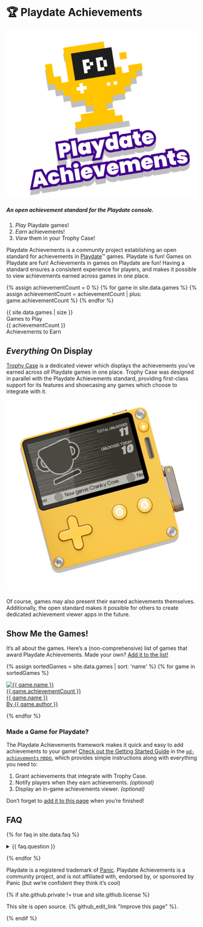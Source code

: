<div class="section" id="hero">

# 🏆 Playdate Achievements

<div align="center">
	<img src="./assets/images/trophy-hero.png"/>
</div>

##### An open achievement standard for the Playdate console.

1. _Play_ Playdate games!
2. _Earn_ achievements!
3. _View_ them in your Trophy Case!

Playdate Achievements is a community project establishing an open standard for achievements in [Playdate](https://play.date)™ games. Playdate is fun! Games on Playdate are fun! Achievements in games on Playdate are fun! Having a standard ensures a consistent experience for players, and makes it possible to view achievements earned across games in one place.

{% assign achievementCount = 0 %}
{% for game in site.data.games %}
{% assign achievementCount = achievementCount | plus: game.achievementCount %}
{% endfor %}

<div class="stat-grid grid">
	<div class="stat">
	<div class="number">{{ site.data.games | size }}</div>
		Games to Play
	</div>
	<div class="stat">
		<div class="number">{{ achievementCount }}</div>
		Achievements to Earn
	</div>
</div>

</div> <!-- hero section -->

<div class="section">

## _Everything_ On Display

[Trophy Case](https://gurtt.dev/trophy-case) is a dedicated viewer which displays the achievements you’ve earned across _all_ Playdate games in one place. Trophy Case was designed in parallel with the Playdate Achievements standard, providing first-class support for its features and showcasing any games which choose to integrate with it.

<div align="center">
	<img src="./assets/images/viewers/trophy-case-pd.png" width="600"/>
</div>

Of course, games may also present their earned achievements themselves. Additionally, the open standard makes it possible for others to create dedicated achievement viewer apps in the future.

</div> <!-- trophy case section -->

<div class="section" id="games">

## Show Me the Games!

It’s all about the games. Here’s a (non-comprehensive) list of games that award Playdate Achievements. Made your own? [Add it to the list!](#made-a-game-for-playdate)

<div class="game-grid grid">

{% assign sortedGames = site.data.games | sort: 'name' %}
{% for game in sortedGames %}

<div class="game">
	<a href="{{ game.url }}">
		<img src="{{ game.image }}" alt="{{ game.name }}" title="{{ game.name }}" style="border-color: {{ game.color }}"/>
		<div class='count'>{{ game.achievementCount }}</div>
    	<div class='title'>{{ game.name }}</div>
		<div class='author'>By {{ game.author }}</div>
    </a>
</div>

{% endfor %}

</div> <!-- game grid -->

### Made a Game for Playdate?

The Playdate Achievements framework makes it quick and easy to add achievements to your game! [Check out the Getting Started Guide](https://github.com/PlaydateSquad/pd-achievements/blob/main/README.md) in the [`pd-achievements` repo](https://github.com/PlaydateSquad/pd-achievements), which provides simple instructions along with everything you need to:

1. Grant achievements that integrate with Trophy Case.
2. Notify players when they earn achievements. _(optional)_
3. Display an in-game achievements viewer. _(optional)_

Don’t forget to [add it to this page](https://github.com/PlaydateSquad/pd-achievements#contributing) when you’re finished!

</div> <!-- games section -->

<div class="section" id="faq">
<div class="container-lg px-3">

## FAQ

{% for faq in site.data.faq %}

<details><summary>{{ faq.question }}</summary>{{ faq.answer | markdownify }}</details>

{% endfor %}

<div class="footer mt-5 pt-3">

Playdate is a registered trademark of [Panic](https://panic.com/">Panic). Playdate Achievements is a community project, and is not affiliated with, endorsed by, or sponsored by Panic (but we’re confident they think it’s cool)</p>

{% if site.github.private != true and site.github.license %}

This site is open source. {% github_edit_link "Improve this page" %}.

{% endif %}

  </div>

</div>
</div> <!-- faq section -->
